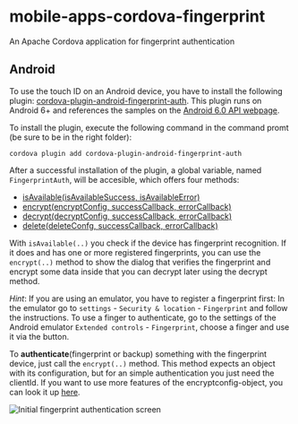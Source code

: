 # mobile-apps-cordova-fingerprint
An Apache Cordova application for fingerprint authentication

## Android
To use the touch ID on an Android device, you have to install the following plugin: [cordova-plugin-android-fingerprint-auth](https://github.com/mjwheatley/cordova-plugin-android-fingerprint-auth). This plugin runs on Android 6+ and references the samples on the [Android 6.0 API webpage](http://developer.android.com/about/versions/marshmallow/android-6.0.html).

To install the plugin, execute the following command in the command promt (be sure to be in the right folder): 
````shell
cordova plugin add cordova-plugin-android-fingerprint-auth
````
After a successful installation of the plugin, a global variable, named `FingerprintAuth`, will be accesible, which offers four methods:
* [isAvailable(isAvailableSuccess, isAvailableError)](https://github.com/mjwheatley/cordova-plugin-android-fingerprint-auth#module_fingerprintauth.isAvailable)
* [encrypt(encryptConfig, successCallback, errorCallback)](https://github.com/mjwheatley/cordova-plugin-android-fingerprint-auth#module_fingerprintauth.encrypt)
* [decrypt(decryptConfig, successCallback, errorCallback)](https://github.com/mjwheatley/cordova-plugin-android-fingerprint-auth#module_fingerprintauth.decrypt)
* [delete(deleteConfg, successCallback, errorCallback)](https://github.com/mjwheatley/cordova-plugin-android-fingerprint-auth#module_fingerprintauth.delete)

With `isAvailable(..)` you check if the device has fingerprint recognition. If it does and has one or more registered fingerprints, you can use the `encrypt(..)` method to show the dialog that verifies the fingerprint and encrypt some data inside that you can decrypt later using the decrypt method.

*Hint*: If you are using an emulator, you have to register a fingerprint first:
In the emulator go to `settings` - `Security & location` - `Fingerprint` and follow the instructions. To use a finger to authenticate, go to the settings of the Android emulator `Extended controls` - `Fingerprint`, choose a finger and use it via the button.   

To **authenticate**(fingerprint or backup) something with the fingerprint device, just call the `encrypt(..)` method. This method expects an object with its configuration, but for an simple authentication you just need the clientId. If you want to use more features of the encryptconfig-object, you can look it up [here](https://github.com/mjwheatley/cordova-plugin-android-fingerprint-auth#fingerprintauth-config-object).

![Initial fingerprint authentication screen](/images/Android_2.jpg)



